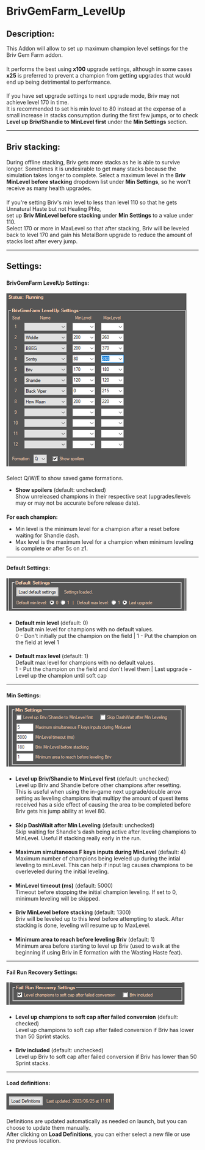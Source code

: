 # BrivGemFarm_LevelUp
## Description:
This Addon will allow to set up maximum champion level settings for the Briv Gem Farm addon.
####
It performs the best using **x100** upgrade settings, although in some cases **x25** is preferred to prevent a champion from getting upgrades that would end up being detrimental to performance.  
####
If you have set upgrade settings to next upgrade mode, Briv may not achieve level 170 in time.  
It is recommended to set his min level to 80 instead at the expense of a small increase in stacks consumption during the first few jumps,
or to check **Level up Briv/Shandie to MinLevel first** under the **Min Settings** section.
___
## Briv stacking:
####
During offline stacking, Briv gets more stacks as he is able to survive longer.
Sometimes it is undesirable to get many stacks because the simulation takes longer to complete.
Select a maximum level in the **Briv MinLevel before stacking** dropdown list under **Min Settings**, so he won't receive as many health upgrades.
####
If you're setting Briv's min level to less than level 110 so that he gets Unnatural Haste but not Healing Phlo,  
set up **Briv MinLevel before stacking** under **Min Settings** to a value under 110.  
Select 170 or more in MaxLevel so that after stacking, Briv will be leveled back to level 170 and gain his MetalBorn upgrade to reduce the amount of stacks lost after every jump.
___
## Settings:
###
#### BrivGemFarm LevelUp Settings:
![settings](Images/brivgemfarm_levelup_settings.png)
####
Select Q/W/E to show saved game formations.
* **Show spoilers** (default: unchecked)   
Show unreleased champions in their respective seat (upgrades/levels may or may not be accurate before release date).
####
**For each champion:**  
* Min level is the minimum level for a champion after a reset before waiting for Shandie dash.  
* Max level is the maximum level for a champion when minimum leveling is complete or after 5s on z1.
___
#### Default Settings:
![settings](Images/default_settings.png)
####
* **Default min level** (default: 0)   
Default min level for champions with no default values.  
0 - Don't initially put the champion on the field |
1 - Put the champion on the field at level 1
####
* **Default max level** (default: 1)  
Default max level for champions with no default values.  
1 - Put the champion on the field and don't level them |
Last upgrade - Level up the champion until soft cap
___
#### Min Settings:
![settings](Images/min_settings.png)
####
* **Level up Briv/Shandie to MinLevel first** (default: unchecked)   
Level up Briv and Shandie before other champions after resetting.  
This is useful when using the in-game next upgrade/double arrow setting as leveling champions that multipy the amount of quest items received has a side effect of causing the area to be completed before Briv gets his jump ability at level 80.
####
* **Skip DashWait after Min Leveling** (default: unchecked)  
Skip waiting for Shandie's dash being active after leveling champions to MinLevel. Useful if stacking really early in the run.
####
* **Maximum simultaneous F keys inputs during MinLevel** (default: 4)  
Maximum number of champions being leveled up during the intial leveling to minLevel. This can help if input lag causes champions to be overleveled during the initial leveling.
####
* **MinLevel timeout (ms)** (default: 5000)  
Timeout before stopping the initial champion leveling. If set to 0, minimum leveling will be skipped.
####
* **Briv MinLevel before stacking** (default: 1300)  
Briv will be leveled up to this level before attempting to stack. After stacking is done, leveling will resume up to MaxLevel.
####
* **Minimum area to reach before leveling Briv** (default: 1)  
Minimum area before starting to level up Briv (used to walk at the beginning if using Briv in E formation with the Wasting Haste feat).
___
#### Fail Run Recovery Settings:
![settings](Images/fail_run_recovery_settings.png)
####
* **Level up champions to soft cap after failed conversion** (default: checked)   
Level up champions to soft cap after failed conversion if Briv has lower than 50 Sprint stacks.
####
* **Briv included** (default: unchecked)  
Level up Briv to soft cap after failed conversion if Briv has lower than 50 Sprint stacks.
___
#### Load definitions:
![settings](Images/load_definitions.png)
####
Definitions are updated automatically as needed on launch, but you can choose to update them manually.  
After clicking on **Load Definitions**, you can either select a new file or use the previous location.